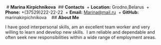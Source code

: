  # **Marina Kirpichnikova**
 ## **Contacts**
 + **Location:** Grodno,Belarus
 + **Phone:** +(37529)222-22-22
 + **Email:** Marina@mail.ru
 + **GitHub:** marinakirpichnikova
 
 ## **About Me**
 <p>I have good interpersonal skills, am an excellent team worker and very willing to learn and develop new skills.
 I am reliable and dependable and often seek new responsibilities within a wide range of employment areas.</p>
 
